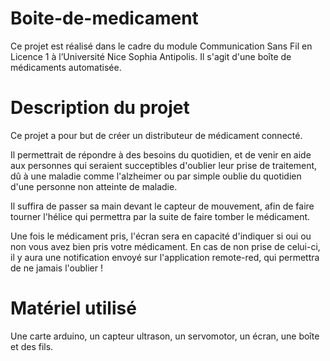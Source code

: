 # Boite-de-medicament
Ce projet est réalisé dans le cadre du module Communication Sans Fil en Licence 1 à l’Université Nice Sophia Antipolis.
Il s'agit d'une boîte de médicaments automatisée.


# Description du projet
Ce projet a pour but de créer un distributeur de médicament connecté.

Il permettrait de répondre à des besoins du quotidien, et de venir en aide aux personnes qui seraient succeptibles d'oublier leur prise de traitement, dû à une maladie comme l'alzheimer ou par simple oublie du quotidien d'une personne non atteinte de maladie.

Il suffira de passer sa main devant le capteur de mouvement, afin de faire tourner l'hélice qui permettra par la suite de faire tomber le médicament.

Une fois le médicament pris, l'écran sera en capacité d'indiquer si oui ou non vous avez bien pris votre médicament.
En cas de non prise de celui-ci, il y aura une notification envoyé sur l'application remote-red, qui permettra de ne jamais l'oublier !


# Matériel utilisé 
Une carte arduino,
un capteur ultrason, 
un servomotor, 
un écran, 
une boîte 
et 
des fils.

